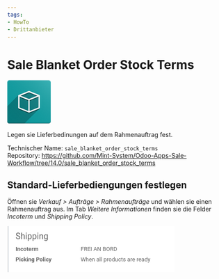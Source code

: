```yaml
---
tags:
- HowTo
- Drittanbieter
---
```


# Sale Blanket Order Stock Terms
![icon_oms_box](assets/icon_oms_box.png)

Legen sie Lieferbedinungen auf dem Rahmenauftrag fest. 

Technischer Name: `sale_blanket_order_stock_terms`\
Repository: <https://github.com/Mint-System/Odoo-Apps-Sale-Workflow/tree/14.0/sale_blanket_order_stock_terms>

## Standard-Lieferbediengungen festlegen


Öffnen sie *Verkauf > Aufträge > Rahmenaufträge* und wählen sie einen Rahmenauftrag aus. Im Tab *Weitere Informationen* finden sie die Felder *Incoterm* und *Shipping Policy*.

![](assets/Sale%20Blanket%20Order%20Stock%20Terms.png)